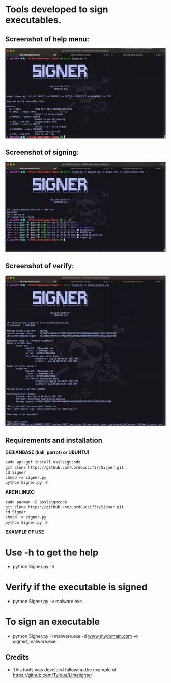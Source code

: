 # Tools developed to sign executables.
## Screenshot of help menu:
![1](https://github.com/LordGuccif3r/Signer/blob/main/Screenshots/1.png)

## Screenshot of signing:
![2](https://github.com/LordGuccif3r/Signer/blob/main/Screenshots/2.png)

## Screenshot of verify:
![3](https://github.com/LordGuccif3r/Signer/blob/main/Screenshots/3.png)


## Requirements and installation 

**DEBIANBASE (kali, parrot) or UBUNTU)**
```
sudo apt-get install osslsigncode
git clone https://github.com/LordGuccif3r/Signer.git
cd Signer
chmod +x signer.py
python Signer.py -h
```
**ARCH LINUX)** 
```
sudo pacman -S osslsigncode
git clone https://github.com/LordGuccif3r/Signer.git
cd Signer
chmod +x signer.py
python Signer.py -h

```

**EXAMPLE OF USE**

# Use -h to get the help 
- python Signer.py -h

# Verify if the executable is signed
- python Signer.py -v malware.exe 

# To sign an executable
- python Signer.py -i malware.exe -d www.mydomain.com -o signed_malware.exe

## Credits

- This tools was develped fallowing the example of https://github.com/Tylous/Limelighter 
